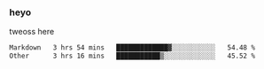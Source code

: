 ### heyo
tweoss here

<!--START_SECTION:waka-->

```txt
Markdown   3 hrs 54 mins   █████████████▓░░░░░░░░░░░   54.48 %
Other      3 hrs 16 mins   ███████████▒░░░░░░░░░░░░░   45.52 %
```

<!--END_SECTION:waka-->

<!--
**Tweoss/tweoss** is a ✨ _special_ ✨ repository because its `README.md` (this file) appears on your GitHub profile.

Here are some ideas to get you started:

- 🔭 I’m currently working on ...
- 🌱 I’m currently learning ...
- 👯 I’m looking to collaborate on ...
- 🤔 I’m looking for help with ...
- 💬 Ask me about ...
- 📫 How to reach me: ...
- 😄 Pronouns: ...
- ⚡ Fun fact: ...
-->

